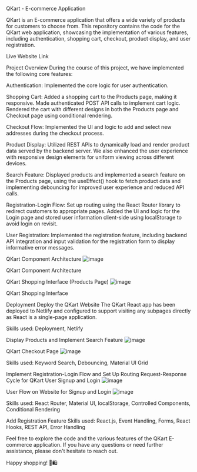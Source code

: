 QKart - E-commerce Application

QKart is an E-commerce application that offers a wide variety of products for customers to choose from. This repository contains the code for the QKart web application, showcasing the implementation of various features, including authentication, shopping cart, checkout, product display, and user registration.

Live Website Link

Project Overview
During the course of this project, we have implemented the following core features:

Authentication: Implemented the core logic for user authentication.

Shopping Cart: Added a shopping cart to the Products page, making it responsive. Made authenticated POST API calls to implement cart logic. Rendered the cart with different designs in both the Products page and Checkout page using conditional rendering.

Checkout Flow: Implemented the UI and logic to add and select new addresses during the checkout process.

Product Display: Utilized REST APIs to dynamically load and render product data served by the backend server. We also enhanced the user experience with responsive design elements for uniform viewing across different devices.

Search Feature: Displayed products and implemented a search feature on the Products page, using the useEffect() hook to fetch product data and implementing debouncing for improved user experience and reduced API calls.

Registration-Login Flow: Set up routing using the React Router library to redirect customers to appropriate pages. Added the UI and logic for the Login page and stored user information client-side using localStorage to avoid login on revisit.

User Registration: Implemented the registration feature, including backend API integration and input validation for the registration form to display informative error messages.

QKart Component Architecture
![image](https://github.com/user-attachments/assets/52c0e0ca-cb1a-403c-94d1-257daeabcf16)

QKart Component Architecture

QKart Shopping Interface (Products Page)
![image](https://github.com/user-attachments/assets/6f4038e9-8938-4011-896b-ea641f068df8)

QKart Shopping Interface

Deployment
Deploy the QKart Website
The QKart React app has been deployed to Netlify and configured to support visiting any subpages directly as React is a single-page application.

Skills used: Deployment, Netlify

Display Products and Implement Search Feature
![image](https://github.com/user-attachments/assets/ff50191f-5830-4801-ab8c-bb1dc2aa47a9)


QKart Checkout Page
![image](https://github.com/user-attachments/assets/202a6a0e-16b9-4e9b-93cc-bface6f1ec79)


Skills used: Keyword Search, Debouncing, Material UI Grid

Implement Registration-Login Flow and Set Up Routing
Request-Response Cycle for QKart User Signup and Login
![image](https://github.com/user-attachments/assets/5da51595-5880-4ea5-a173-8ccaa4f9d3b7)


User Flow on Website for Signup and Login
![image](https://github.com/user-attachments/assets/2cb33fe4-dc7c-40bf-8149-67b7717bbff8)


Skills used: React Router, Material UI, localStorage, Controlled Components, Conditional Rendering

Add Registration Feature
Skills used: React.js, Event Handling, Forms, React Hooks, REST API, Error Handling

Feel free to explore the code and the various features of the QKart E-commerce application. If you have any questions or need further assistance, please don't hesitate to reach out.

Happy shopping! 🛒🛍️
